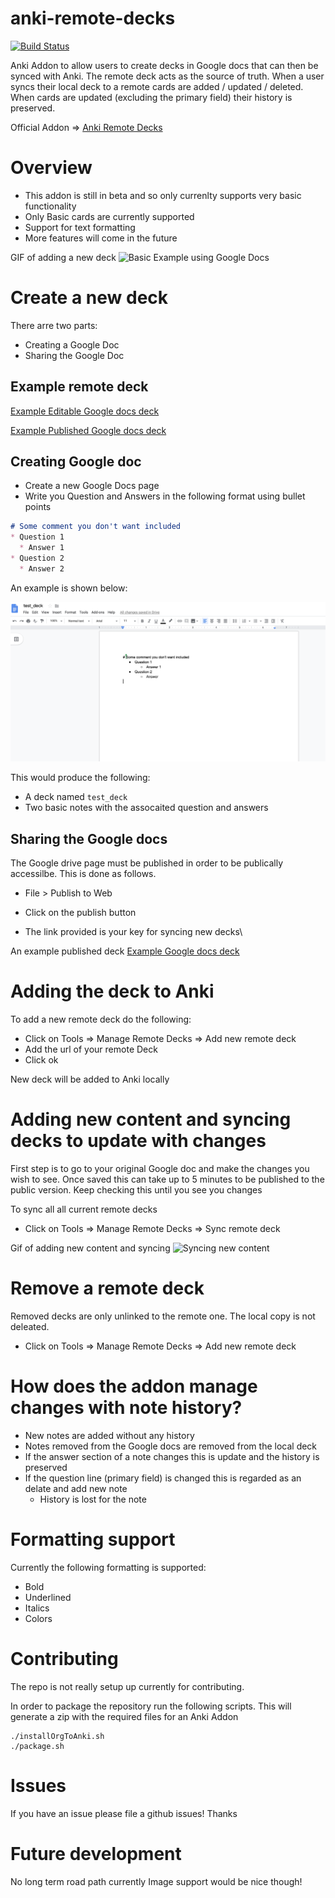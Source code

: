 # anki-remote-decks

[![Build Status](https://travis-ci.org/c-okelly/anki-remote-decks.svg?branch=master)](https://travis-ci.org/c-okelly/anki-remote-deck)

Anki Addon to allow users to create decks in Google docs that can then be synced with Anki. The remote deck acts as the source of truth. When a user syncs their local deck to a remote cards are added / updated / deleted. When cards are updated (excluding the primary field) their history is preserved.

Official Addon => [Anki Remote Decks](https://ankiweb.net/shared/info/911568091)

# Overview

* This addon is still in beta and so only currenlty supports very basic functionality
* Only Basic cards are currently supported
* Support for text formatting
* More features will come in the future

GIF of adding a new deck
![Basic Example using Google Docs](assets/newDeck.gif)

# Create a new deck

There arre two parts:
* Creating a Google Doc
* Sharing the Google Doc

## Example remote deck


[Example Editable Google docs deck](https://docs.google.com/document/d/1fmGrSfiygvgUj2BXGMPH5PbI_M8ILh6pUfFjAZobOJQ)

[Example Published Google docs deck](https://docs.google.com/document/d/e/2PACX-1vRXWGu8WvCojrLqMKsf8dTOWstrO1yLy4-8x5nkauRnMyc4iXrwkwY3BThXHc3SlCYqv8ULxup3QiOX/pub)

## Creating Google doc

* Create a new Google Docs page
* Write you Question and Answers in the following format using bullet points

```markdown
# Some comment you don't want included
* Question 1
  * Answer 1
* Question 2
  * Answer 2
```

An example is shown below:

![Google Docs image](assets/exampleDoc.png)

This would produce the following:

  * A deck named ```test_deck```
  * Two basic notes with the assocaited question and answers

## Sharing the Google docs

The Google drive page must be published in order to be publically accessilbe. This is done as follows.

* File > Publish to Web
* Click on the publish button


* The link provided is your key for syncing new decks\

An example published deck [Example Google docs deck](https://docs.google.com/document/d/e/2PACX-1vRXWGu8WvCojrLqMKsf8dTOWstrO1yLy4-8x5nkauRnMyc4iXrwkwY3BThXHc3SlCYqv8ULxup3QiOX/pub)


# Adding the deck to Anki


To add a new remote deck do the following:

* Click on Tools => Manage Remote Decks => Add new remote deck
* Add the url of your remote Deck
* Click ok

New deck will be added to Anki locally

# Adding new content and syncing decks to update with changes

First step is to go to your original Google doc and make the changes you wish to see.
Once saved this can take up to 5 minutes to be published to the public version. Keep checking this until you see you changes

To sync all all current remote decks

* Click on Tools => Manage Remote Decks => Sync remote deck

Gif of adding new content and syncing
![Syncing new content](assets/newQuestion.gif)

# Remove a remote deck

Removed decks are only unlinked to the remote one. The local copy is not deleated.

* Click on Tools => Manage Remote Decks => Add new remote deck

# How does the addon manage changes with note history?

* New notes are added without any history
* Notes removed from the Google docs are removed from the local deck
* If the answer section of a note changes this is update and the history is preserved
* If the question line (primary field) is changed this is regarded as an delate and add new note
  * History is lost for the note

# Formatting support

Currently the following formatting is supported:

* Bold
* Underlined
* Italics
* Colors

# Contributing

The repo is not really setup up currently for contributing. 

In order to package the repository run the following scripts. This will generate a zip with the required files for an Anki Addon

```
./installOrgToAnki.sh
./package.sh
```

# Issues

If you have an issue please file a github issues! Thanks

# Future development

No long term road path currently
Image support would be nice though!


